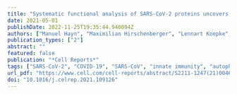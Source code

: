 ```yaml
---
title: "Systematic functional analysis of SARS-CoV-2 proteins uncovers viral innate immune antagonists and remaining vulnerabilities"
date: 2021-05-01
publishDate: 2022-11-25T19:35:44.940094Z
authors: ["Manuel Hayn", "Maximilian Hirschenberger", "Lennart Koepke", "Rayhane Nchioua", "Jan Hendrik Straub", "Susanne Klute", "Victoria Hunszinger", "Fabian Zech", "Caterina Prelli Bozzo", "Wasim Aftab", "Maria Hønholt Christensen", "Carina Conzelmann", "Janis Alexander Müller", "Smitha Srinivasachar Badarinarayan", "Christina Martina Stürzel", "Ignasi Forne", "Steffen Stenger", "Karl-Klaus Conzelmann", "Jan Münch", "Florian Ingo Schmidt", "Daniel Sauter", "Axel Imhof", "Frank Kirchhoff", "Konstantin Maria Johannes Sparrer"]
publication_types: ["2"]
abstract: ""
featured: false
publication: "*Cell Reports*"
tags: ["SARS-CoV-2", "COVID-19", "SARS-CoV", "innate immunity", "autophagy", "cytokine", "immune evasion", "interferon"]
url_pdf: "https://www.cell.com/cell-reports/abstract/S2211-1247(21)00465-4"
doi: "10.1016/j.celrep.2021.109126"
---
```


